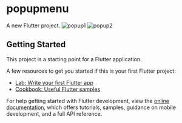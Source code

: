 # popupmenu

A new Flutter project.
![popup1](https://user-images.githubusercontent.com/95585412/202905908-0713788d-8b8f-41a1-8a16-3ab0fa6becaa.png)
![popup2](https://user-images.githubusercontent.com/95585412/202905909-df68d64e-1176-4d61-8b38-6e6e2075c233.png)

## Getting Started

This project is a starting point for a Flutter application.

A few resources to get you started if this is your first Flutter project:

- [Lab: Write your first Flutter app](https://docs.flutter.dev/get-started/codelab)
- [Cookbook: Useful Flutter samples](https://docs.flutter.dev/cookbook)

For help getting started with Flutter development, view the
[online documentation](https://docs.flutter.dev/), which offers tutorials,
samples, guidance on mobile development, and a full API reference.
